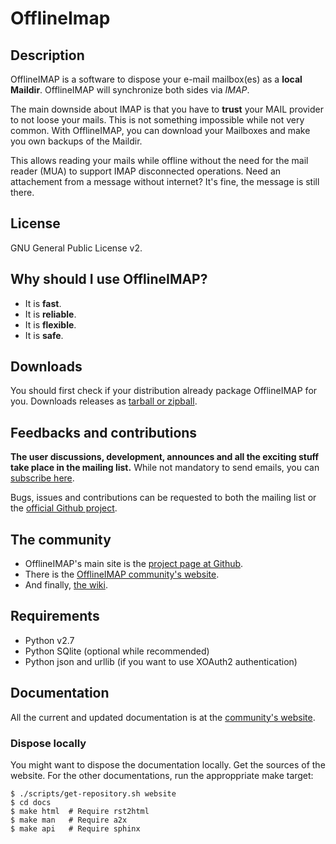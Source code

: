 [offlineimap]: https://github.com/OfflineIMAP/offlineimap
[website]: http://offlineimap.org
[wiki]: http://github.com/OfflineIMAP/offlineimap/wiki

# OfflineImap

## Description

OfflineIMAP is a software to dispose your e-mail mailbox(es) as a **local
Maildir**. OfflineIMAP will synchronize both sides via *IMAP*.

The main downside about IMAP is that you have to **trust** your MAIL provider to
not loose your mails. This is not something impossible while not very common.
With OfflineIMAP, you can download your Mailboxes and make you own backups of
the Maildir.

This allows reading your mails while offline without the need for the mail
reader (MUA) to support IMAP disconnected operations. Need an attachement from a
message without internet? It's fine, the message is still there.


## License

GNU General Public License v2.


## Why should I use OfflineIMAP?

* It is **fast**.
* It is **reliable**.
* It is **flexible**.
* It is **safe**.


## Downloads

You should first check if your distribution already package OfflineIMAP for you.
Downloads releases as [tarball or zipball](https://github.com/OfflineIMAP/offlineimap/tags).


## Feedbacks and contributions

**The user discussions, development, announces and all the exciting stuff take
place in the mailing list.** While not mandatory to send emails, you can
[subscribe here](http://lists.alioth.debian.org/mailman/listinfo/offlineimap-project).

Bugs, issues and contributions can be requested to both the mailing list or the
[official Github project][offlineimap].


## The community

* OfflineIMAP's main site is the [project page at Github][offlineimap].
* There is the [OfflineIMAP community's website][website].
* And finally, [the wiki][wiki].


## Requirements

* Python v2.7
* Python SQlite (optional while recommended)
* Python json and urllib (if you want to use XOAuth2 authentication)


## Documentation

All the current and updated documentation is at the [community's website][website].

### Dispose locally

You might want to dispose the documentation locally. Get the sources of the website.
For the other documentations, run the approppriate make target:
```
$ ./scripts/get-repository.sh website
$ cd docs
$ make html  # Require rst2html
$ make man   # Require a2x
$ make api   # Require sphinx
```
